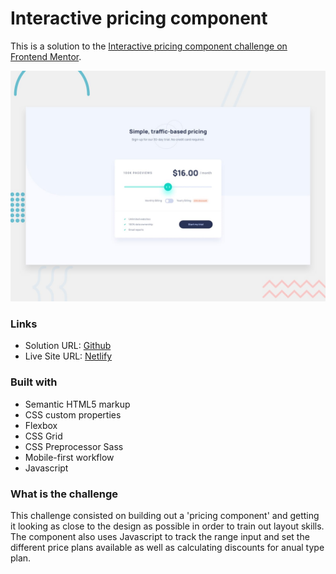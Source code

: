 # Interactive pricing component

This is a solution to the [Interactive pricing component challenge on Frontend Mentor](https://www.frontendmentor.io/challenges/interactive-pricing-component-t0m8PIyY8). 


![](./design/desktop-preview.jpg)

### Links

- Solution URL: [Github](https://github.com/caioluna/interactive-pricing-component)
- Live Site URL: [Netlify](https://interactive-pricing-component-ccl.netlify.app/)



### Built with

- Semantic HTML5 markup
- CSS custom properties
- Flexbox
- CSS Grid
- CSS Preprocessor Sass
- Mobile-first workflow
- Javascript


### What is the challenge

This challenge consisted on building out a 'pricing component' and getting it looking as close to the design as possible in order to train out layout skills. The component also uses Javascript to track the range input and set the different price plans available as well as calculating discounts for anual type plan.